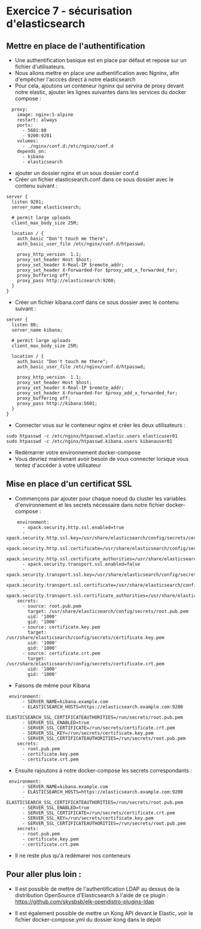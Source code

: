 # Exercice 7 - sécurisation d'elasticsearch


## Mettre en place de l'authentification

* Une authentification basique est en place par défaut et repose sur un fichier d'utilisateurs.
* Nous allons mettre en place une authentification avec Ngninx, afin d'empêcher l'acccès direct à notre elasticsearch
* Pour cela, ajoutons un conteneur ngninx qui servira de proxy devant notre elastic, ajouter les lignes suivantes dans les services du docker compose :
```
  proxy:
    image: nginx:1-alpine
    restart: always
    ports:
      - 5601:80
      - 9200:9201
    volumes:
      - ./nginx/conf.d:/etc/nginx/conf.d
    depends_on:
      - kibana
      - elasticsearch
```
* ajouter un dossier nginx et un sous dossier conf.d
* Créer un fichier elasticsearch.conf dans ce sous dossier avec le contenu suivant :
```
server {
  listen 9201;
  server_name elasticsearch;

  # permit large uploads
  client_max_body_size 25M;

  location / {
    auth_basic "Don't touch me there";
    auth_basic_user_file /etc/nginx/conf.d/htpasswd;

    proxy_http_version  1.1;
    proxy_set_header Host $host;
    proxy_set_header X-Real-IP $remote_addr;
    proxy_set_header X-Forwarded-For $proxy_add_x_forwarded_for;
    proxy_buffering off;
    proxy_pass http://elasticsearch:9200;
  }
}
```
* Créer un fichier kibana.conf dans ce sous dossier avec le contenu suivant :
```
server {
  listen 80;
  server_name kibana;
  
  # permit large uploads
  client_max_body_size 25M;

  location / {
    auth_basic "Don't touch me there";
    auth_basic_user_file /etc/nginx/conf.d/htpasswd;

    proxy_http_version  1.1;
    proxy_set_header Host $host;
    proxy_set_header X-Real-IP $remote_addr;
    proxy_set_header X-Forwarded-For $proxy_add_x_forwarded_for;
    proxy_buffering off;
    proxy_pass http://kibana:5601;
  }
}
```
* Connecter vous sur le conteneur nginx et créer les deux utilisateurs :
```
sudo htpasswd -c /etc/nginx/htpasswd.elastic.users elasticuser01
sudo htpasswd -c /etc/nginx/htpasswd.kibana.users kibanauser01
```
* Redémarrer votre environnement docker-compose 
* Vous devriez maintenant avoir besoin de vous connecter lorsque vous tentez d'accéder à votre utilisateur

## Mise en place d'un certificat SSL

* Commençons par ajouter pour chaque noeud du cluster les variables d'environnement et les secrets nécessaire dans notre fichier docker-compose :
```
    environment:
      - xpack.security.http.ssl.enabled=true
      - xpack.security.http.ssl.key=/usr/share/elasticsearch/config/secrets/certificate.key.pem
      - xpack.security.http.ssl.certificate=/usr/share/elasticsearch/config/secrets/certificate.crt.pem
      - xpack.security.http.ssl.certificate_authorities=/usr/share/elasticsearch/config/secrets/root.pub.pem
      - xpack.security.transport.ssl.enabled=false
      - xpack.security.transport.ssl.key=/usr/share/elasticsearch/config/secrets/certificate.key.pem
      - xpack.security.transport.ssl.certificate=/usr/share/elasticsearch/config/secrets/certificate.crt.pem
      - xpack.security.transport.ssl.certificate_authorities=/usr/share/elasticsearch/config/secrets/root.pub.pem
    secrets:
      - source: root.pub.pem
        target: /usr/share/elasticsearch/config/secrets/root.pub.pem
        uid: '1000'
        gid: '1000'
      - source: certificate.key.pem
        target: /usr/share/elasticsearch/config/secrets/certificate.key.pem
        uid: '1000'
        gid: '1000'
      - source: certificate.crt.pem
        target: /usr/share/elasticsearch/config/secrets/certificate.crt.pem
        uid: '1000'
        gid: '1000'
```
* Faisons de même pour Kibana
```
 environment:
      - SERVER_NAME=kibana.example.com
      - ELASTICSEARCH_HOSTS=https://elasticsearch.example.com:9200
      - ELASTICSEARCH_SSL_CERTIFICATEAUTHORITIES=/run/secrets/root.pub.pem
      - SERVER_SSL_ENABLED=true
      - SERVER_SSL_CERTIFICATE=/run/secrets/certificate.crt.pem
      - SERVER_SSL_KEY=/run/secrets/certificate.key.pem
      - SERVER_SSL_CERTIFICATEAUTHORITIES=/run/secrets/root.pub.pem
    secrets:
      - root.pub.pem
      - certificate.key.pem
      - certificate.crt.pem
```
* Ensuite rajoutons à notre docker-compose les secrets correspondants :
```
 environment:
      - SERVER_NAME=kibana.example.com
      - ELASTICSEARCH_HOSTS=https://elasticsearch.example.com:9200
      - ELASTICSEARCH_SSL_CERTIFICATEAUTHORITIES=/run/secrets/root.pub.pem
      - SERVER_SSL_ENABLED=true
      - SERVER_SSL_CERTIFICATE=/run/secrets/certificate.crt.pem
      - SERVER_SSL_KEY=/run/secrets/certificate.key.pem
      - SERVER_SSL_CERTIFICATEAUTHORITIES=/run/secrets/root.pub.pem
    secrets:
      - root.pub.pem
      - certificate.key.pem
      - certificate.crt.pem
```
* Il ne reste plus qu'à redémarer nos conteneurs 

## Pour aller plus loin :

* Il est possible de mettre de l'authentification LDAP au dessus de la distribution OpenSource d'Elasticsearch à l'aide de ce plugin : https://github.com/skysbsb/elk-opendistro-plugins-ldap 

* Il est également possible de mettre un Kong API devant le Elastic, voir le fichier docker-compose.yml du dossier kong dans le dépôt